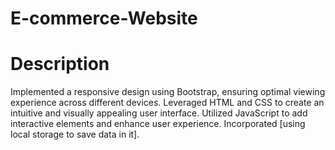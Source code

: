 ﻿# E-commerce-Website
# Description
Implemented a responsive design using Bootstrap, ensuring optimal viewing experience across different devices.
Leveraged HTML and CSS to create an intuitive and visually appealing user interface.
Utilized JavaScript to add interactive elements and enhance user experience.
Incorporated [using local storage to save data in it].
